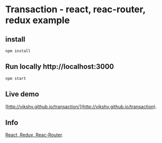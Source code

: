 # Transaction - react, reac-router, redux example
## install
`npm install`

## Run locally http://localhost:3000
`npm start`

## Live demo
[http://vikshv.github.io/transaction/](http://vikshv.github.io/transaction).

## Info
[React, Redux, Reac-Router](https://www.gitbook.com/@maxfarseer/).
